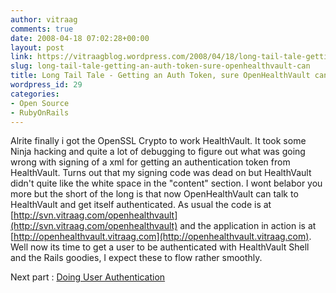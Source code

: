 ```yaml
---
author: vitraag
comments: true
date: 2008-04-18 07:02:28+00:00
layout: post
link: https://vitraagblog.wordpress.com/2008/04/18/long-tail-tale-getting-an-auth-token-sure-openhealthvault-can/
slug: long-tail-tale-getting-an-auth-token-sure-openhealthvault-can
title: Long Tail Tale - Getting an Auth Token, sure OpenHealthVault can!
wordpress_id: 29
categories:
- Open Source
- RubyOnRails
---
```


Alrite finally i got the OpenSSL Crypto to work HealthVault. It took some Ninja hacking and quite a lot of debugging to figure out what was going wrong with signing of a xml for getting an authentication token from HealthVault. Turns out that my signing code was dead on but HealthVault didn't quite like the white space in the "content" section. I wont belabor you more but the short of the long is that now OpenHealthVault can talk to HealthVault and get itself authenticated. As usual the code is at [http://svn.vitraag.com/openhealthvault](http://svn.vitraag.com/openhealthvault) and the application in action is at [http://openhealthvault.vitraag.com](http://openhealthvault.vitraag.com). Well now its time to get a user to be authenticated with HealthVault Shell and the Rails goodies, I expect these to flow rather smoothly.

Next part : [ Doing User Authentication ](http://healthblog.vitraag.com/2008/06/doing-user-authentication-with-healthvault/)
